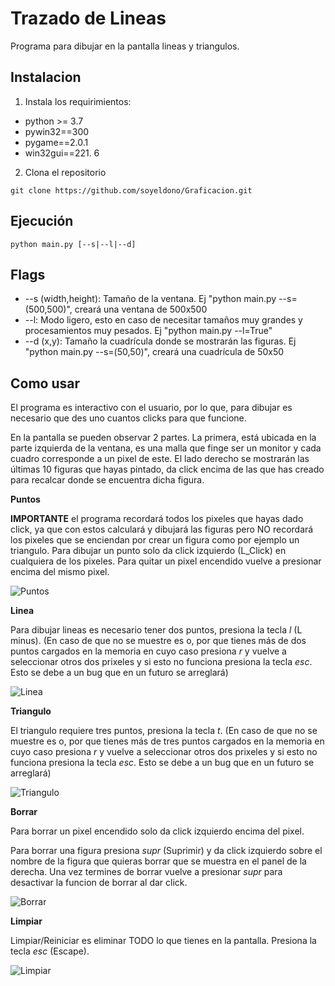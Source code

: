 # Trazado de Lineas

Programa para dibujar en la pantalla lineas y triangulos.


## Instalacion

1. Instala los requirimientos:
- python >= 3.7
 - pywin32==300
 - pygame==2.0.1
 - win32gui==221. 6
2.  Clona el repositorio
```
git clone https://github.com/soyeldono/Graficacion.git
``` 

## Ejecución
```
python main.py [--s|--l|--d]
``` 

## Flags

- --s (width,height): Tamaño de la ventana. Ej "python main.py --s=(500,500)", creará una ventana de 500x500
- --l: Modo ligero, esto en caso de necesitar tamaños muy grandes y procesamientos muy pesados. Ej "python main.py --l=True"
- --d (x,y): Tamaño la cuadrícula donde se mostrarán las figuras. Ej "python main.py --s=(50,50)", creará una cuadrícula de 50x50


## Como usar

El programa es interactivo con el usuario, por lo que, para dibujar es necesario que des uno cuantos clicks para que funcione. 

En la pantalla se pueden observar 2 partes. La primera, está ubicada en la parte izquierda de la ventana, es una malla que
finge ser un monitor y cada cuadro corresponde a un pixel de este. El lado derecho se mostrarán las últimas 10 figuras que
hayas pintado, da click encima de las que has creado para recalcar donde se encuentra dicha figura.

**Puntos**

**IMPORTANTE** el programa recordará todos los pixeles que hayas dado click, ya que con estos calculará y dibujará las figuras
pero NO recordará los pixeles que se enciendan por crear un figura como por ejemplo un triangulo. Para dibujar un punto solo 
da click izquierdo (L\_Click) en cualquiera de los pixeles. Para quitar un pixel encendido vuelve 
a presionar encima del mismo pixel.

![Puntos](https://user-images.githubusercontent.com/38016639/156116219-066757a1-7dfb-4f31-a408-ed4d96c5e602.gif)

**Linea** 

Para dibujar lineas es necesario tener dos puntos, presiona la tecla _l_ (L minus). (En caso de que no se muestre es o, por que 
tienes más de dos puntos cargados en la memoria en cuyo caso presiona _r_ y vuelve a seleccionar otros dos prixeles y si esto no 
funciona presiona la tecla _esc_. Esto se debe a un bug que en un futuro se arreglará)

![Linea](https://user-images.githubusercontent.com/38016639/156116253-d2368f47-f8b6-4d47-bfb6-3dd24fcbc0c7.gif)

**Triangulo**

El triangulo requiere tres puntos, presiona la tecla _t_. (En caso de que no se muestre es o, por que tienes más de tres puntos cargados en la memoria 
en cuyo caso presiona _r_ y vuelve a seleccionar otros dos prixeles y si esto no funciona presiona la tecla _esc_. Esto se debe a un bug que en un 
futuro se arreglará)

![Triangulo](https://user-images.githubusercontent.com/38016639/156116300-38d5e16b-cb20-4b06-8cbc-10c573e2e0ca.gif)

**Borrar**

Para borrar un pixel encendido solo da click izquierdo encima del pixel.

Para borrar una figura presiona _supr_ (Suprimir) y da click izquierdo sobre el nombre de la figura que quieras borrar que se muestra en el panel de la derecha.
Una vez termines de borrar vuelve a presionar _supr_ para desactivar la funcion de borrar al dar click.

![Borrar](https://user-images.githubusercontent.com/38016639/156116347-447ae6ac-2e9b-4bd9-8c6b-c363f4c5b72c.gif)

**Limpiar**

Limpiar/Reiniciar es eliminar TODO lo que tienes en la pantalla. Presiona la tecla _esc_ (Escape).

![Limpiar](https://user-images.githubusercontent.com/38016639/156116370-27775beb-2f72-411c-a6ec-0cd3952ce2e3.gif)
